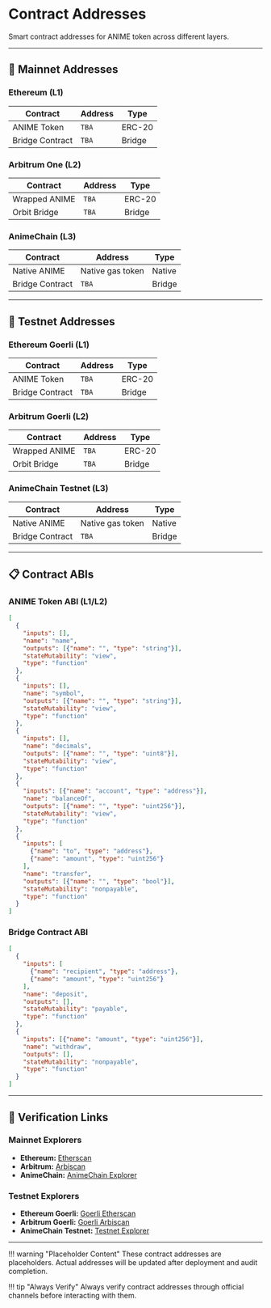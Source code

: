 # Contract Addresses

Smart contract addresses for ANIME token across different layers.

---

## 📍 Mainnet Addresses

### Ethereum (L1)
| Contract | Address | Type |
|----------|---------|------|
| ANIME Token | `TBA` | ERC-20 |
| Bridge Contract | `TBA` | Bridge |

### Arbitrum One (L2) 
| Contract | Address | Type |
|----------|---------|------|
| Wrapped ANIME | `TBA` | ERC-20 |
| Orbit Bridge | `TBA` | Bridge |

### AnimeChain (L3)
| Contract | Address | Type |
|----------|---------|------|
| Native ANIME | Native gas token | Native |
| Bridge Contract | `TBA` | Bridge |

---

## 🧪 Testnet Addresses

### Ethereum Goerli (L1)
| Contract | Address | Type |
|----------|---------|------|
| ANIME Token | `TBA` | ERC-20 |
| Bridge Contract | `TBA` | Bridge |

### Arbitrum Goerli (L2)
| Contract | Address | Type |
|----------|---------|------|
| Wrapped ANIME | `TBA` | ERC-20 |
| Orbit Bridge | `TBA` | Bridge |

### AnimeChain Testnet (L3)
| Contract | Address | Type |
|----------|---------|------|
| Native ANIME | Native gas token | Native |
| Bridge Contract | `TBA` | Bridge |

---

## 📋 Contract ABIs

### ANIME Token ABI (L1/L2)

```json
[
  {
    "inputs": [],
    "name": "name",
    "outputs": [{"name": "", "type": "string"}],
    "stateMutability": "view",
    "type": "function"
  },
  {
    "inputs": [],
    "name": "symbol", 
    "outputs": [{"name": "", "type": "string"}],
    "stateMutability": "view",
    "type": "function"
  },
  {
    "inputs": [],
    "name": "decimals",
    "outputs": [{"name": "", "type": "uint8"}],
    "stateMutability": "view", 
    "type": "function"
  },
  {
    "inputs": [{"name": "account", "type": "address"}],
    "name": "balanceOf",
    "outputs": [{"name": "", "type": "uint256"}],
    "stateMutability": "view",
    "type": "function"
  },
  {
    "inputs": [
      {"name": "to", "type": "address"},
      {"name": "amount", "type": "uint256"}
    ],
    "name": "transfer",
    "outputs": [{"name": "", "type": "bool"}],
    "stateMutability": "nonpayable",
    "type": "function"
  }
]
```

### Bridge Contract ABI

```json
[
  {
    "inputs": [
      {"name": "recipient", "type": "address"},
      {"name": "amount", "type": "uint256"}
    ],
    "name": "deposit",
    "outputs": [],
    "stateMutability": "payable",
    "type": "function"
  },
  {
    "inputs": [{"name": "amount", "type": "uint256"}],
    "name": "withdraw", 
    "outputs": [],
    "stateMutability": "nonpayable",
    "type": "function"
  }
]
```

---

## 🔗 Verification Links

### Mainnet Explorers
- **Ethereum:** [Etherscan](https://etherscan.io)
- **Arbitrum:** [Arbiscan](https://arbiscan.io) 
- **AnimeChain:** [AnimeChain Explorer](https://explorer-animechain-39xf6m45e3.t.conduit.xyz/)

### Testnet Explorers  
- **Ethereum Goerli:** [Goerli Etherscan](https://goerli.etherscan.io)
- **Arbitrum Goerli:** [Goerli Arbiscan](https://goerli.arbiscan.io)
- **AnimeChain Testnet:** [Testnet Explorer](https://explorer-conduit-orbit-deployer-d4pqjb0rle.t.conduit.xyz/)

---

!!! warning "Placeholder Content"
    These contract addresses are placeholders. Actual addresses will be updated after deployment and audit completion.

!!! tip "Always Verify"
    Always verify contract addresses through official channels before interacting with them.
